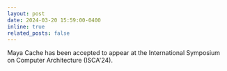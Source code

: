 ```yaml
---
layout: post
date: 2024-03-20 15:59:00-0400
inline: true
related_posts: false
---
```


Maya Cache has been accepted to appear at the International Symposium on Computer Architecture (ISCA'24).
